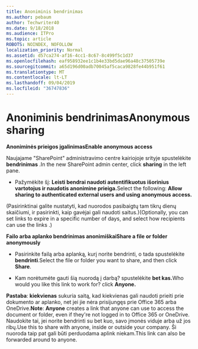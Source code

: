 ```yaml
---
title: Anoniminis bendrinimas
ms.author: pebaum
author: Techwriter40
ms.date: 9/18/2018
ms.audience: ITPro
ms.topic: article
ROBOTS: NOINDEX, NOFOLLOW
localization_priority: Normal
ms.assetid: d57ca274-af16-4cc1-8c67-8c499f5c1d37
ms.openlocfilehash: eaf958932ee1c1b4e33bd5dae96a48c37505739e
ms.sourcegitcommit: a65d196d00adb70045af5caca9828fe44b951f61
ms.translationtype: MT
ms.contentlocale: lt-LT
ms.lasthandoff: 09/04/2019
ms.locfileid: "36747836"
---
```

# <a name="anonymous-sharing"></a><span data-ttu-id="57080-102">Anoniminis bendrinimas</span><span class="sxs-lookup"><span data-stu-id="57080-102">Anonymous sharing</span></span>

 <span data-ttu-id="57080-103">**Anoniminės prieigos įgalinimas**</span><span class="sxs-lookup"><span data-stu-id="57080-103">**Enable anonymous access**</span></span>
  
<span data-ttu-id="57080-104">Naujajame "SharePoint" administravimo centre kairiojoje srityje spustelėkite **bendrinimas** .</span><span class="sxs-lookup"><span data-stu-id="57080-104">In the new SharePoint admin center, click **sharing** in the left pane.</span></span> 
  
- <span data-ttu-id="57080-105">Pažymėkite šį: **Leisti bendrai naudoti autentifikuotus išorinius vartotojus ir naudotis anonimine prieiga.**</span><span class="sxs-lookup"><span data-stu-id="57080-105">Select the following: **Allow sharing to authenticated external users and using anonymous access.**</span></span>
  
<span data-ttu-id="57080-106">(Pasirinktinai galite nustatyti, kad nuorodos pasibaigtų tam tikrų dienų skaičiumi, ir pasirinkti, kaip gavėjai gali naudoti saitus.)</span><span class="sxs-lookup"><span data-stu-id="57080-106">(Optionally, you can set links to expire in a specific number of days, and select how recipients can use the links .)</span></span>
    
 <span data-ttu-id="57080-107">**Failo arba aplanko bendrinimas anonimiškai**</span><span class="sxs-lookup"><span data-stu-id="57080-107">**Share a file or folder anonymously**</span></span>
  
- <span data-ttu-id="57080-108">Pasirinkite failą arba aplanką, kurį norite bendrinti, o tada spustelėkite **bendrinti**.</span><span class="sxs-lookup"><span data-stu-id="57080-108">Select the file or folder you want to share, and then click **Share**.</span></span> 
    
- <span data-ttu-id="57080-109">Kam norėtumėte gauti šią nuorodą į darbą? spustelėkite **bet kas.**</span><span class="sxs-lookup"><span data-stu-id="57080-109">Who would you like this link to work for? click **Anyone.**</span></span>
  
 <span data-ttu-id="57080-110">**Pastaba**: **kiekvienas** sukuria saitą, kad kiekvienas gali naudoti prieiti prie dokumento ar aplanko, net jei jie nėra prisijungęs prie Office 365 arba OneDrive.</span><span class="sxs-lookup"><span data-stu-id="57080-110">**Note**: **Anyone** creates a link that anyone can use to access the document or folder, even if they're not logged in to Office 365 or OneDrive.</span></span> <span data-ttu-id="57080-111">Naudokite tai, jei norite bendrinti su bet kuo, savo įmonės viduje arba už jos ribų.</span><span class="sxs-lookup"><span data-stu-id="57080-111">Use this to share with anyone, inside or outside your company.</span></span> <span data-ttu-id="57080-112">Ši nuoroda taip pat gali būti perduodama aplink niekam.</span><span class="sxs-lookup"><span data-stu-id="57080-112">This link can also be forwarded around to anyone.</span></span> 
    

